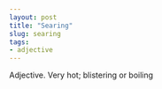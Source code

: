 ```yaml
---
layout: post
title: "Searing"
slug: searing
tags:
- adjective
---
```


Adjective. Very hot; blistering or boiling
